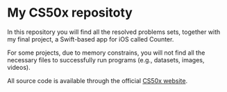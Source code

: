 # My CS50x repositoty

In this repository you will find all the resolved problems sets, together with my final project, a Swift-based app for iOS called Counter.

For some projects, due to memory constrains, you will not find all the necessary files to successfully run programs (e.g., datasets, images, videos).

All source code is available through the official [CS50x website](https://www.example.com).
